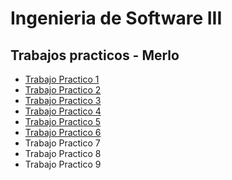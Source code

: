 # Ingenieria de Software III
## Trabajos practicos - Merlo
* [Trabajo Practico 1](https://github.com/SantiagoMerlo/IS3-Merlo/tree/master/Trabajo-Practico-1/README.MD)
* [Trabajo Practico 2](https://github.com/SantiagoMerlo/IS3-Merlo/tree/master/Trabajo-Practico-2/README.md)
* [Trabajo Practico 3](https://github.com/SantiagoMerlo/IS3-Merlo/blob/master/Trabajo-Practico-3/README.MD)
* [Trabajo Practico 4](https://github.com/SantiagoMerlo/IS3-Merlo/blob/master/Trabajo-Practico-4/README.md)
* [Trabajo Practico 5](https://i.pinimg.com/originals/0d/96/4e/0d964e0d6e6c9f34f0f4c46ec674ac97.jpg)
* [Trabajo Practico 6](https://github.com/SantiagoMerlo/IS3-Merlo/blob/master/Trabajo-Practico-6/README.md)
* Trabajo Practico 7
* Trabajo Practico 8
* Trabajo Practico 9
